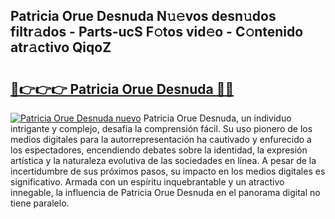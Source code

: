 ## Patricia Orue Desnuda N𝚞𝚎vos desn𝚞dos filtr𝚊dos - Parts-ucS F𝚘tos vid𝚎o - C𝚘ntenido atr𝚊ctivo QiqoZ

# <h2><a href="http://mb3k80t.tromn.icu/?c=Patricia+Orue+Desnuda">🔗👉👉👉 Patricia Orue Desnuda 🔗🔗</a></h2>

[![Patricia Orue Desnuda nuevo](https://i.imgur.com/pEAQMta.gif)](http://mb3k80t.tromn.icu/?c=Patricia+Orue+Desnuda)
Patricia Orue Desnuda, un individuo intrigante y complejo, desafía la comprensión fácil. Su uso pionero de los medios digitales para la autorrepresentación ha cautivado y enfurecido a los espectadores, encendiendo debates sobre la identidad, la expresión artística y la naturaleza evolutiva de las sociedades en línea. A pesar de la incertidumbre de sus próximos pasos, su impacto en los medios digitales es significativo. Armada con un espíritu inquebrantable y un atractivo innegable, la influencia de Patricia Orue Desnuda en el panorama digital no tiene paralelo.
